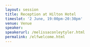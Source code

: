 ```yaml
---
layout: session
title: Reception at Hilton Hotel
timeslot: '2 June, 19:00pm-20:30pm'
venue: Venue
speaker:
speakerurl: /melissaconleytyler.html
permalink: /elfwelcome.html
---
```



